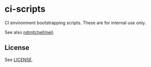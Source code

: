 # ci-scripts

CI environment bootstrapping scripts. These are for internal use only.

See also [ndmitchell/neil](https://github.com/ndmitchell/neil).

## License
See [LICENSE](./LICENSE).
